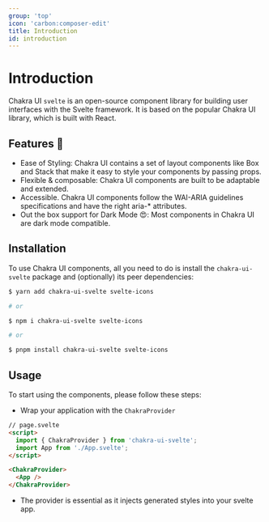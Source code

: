 ```yaml
---
group: 'top'
icon: 'carbon:composer-edit'
title: Introduction
id: introduction
---
```


# Introduction

Chakra UI `svelte` is an open-source component library for building user interfaces with the Svelte framework.
It is based on the popular Chakra UI library, which is built with React.

## Features 🚀

- Ease of Styling: Chakra UI contains a set of layout components like Box and Stack that make it easy to style your components by passing props.
- Flexible & composable: Chakra UI components are built to be adaptable and extended.
- Accessible. Chakra UI components follow the WAI-ARIA guidelines specifications and have the right aria-\* attributes.
- Out the box support for Dark Mode 😍: Most components in Chakra UI are dark mode compatible.

## Installation

To use Chakra UI components, all you need to do is install the `chakra-ui-svelte` package and (optionally) its peer dependencies:

```sh
$ yarn add chakra-ui-svelte svelte-icons

# or

$ npm i chakra-ui-svelte svelte-icons

# or

$ pnpm install chakra-ui-svelte svelte-icons
```

## Usage

To start using the components, please follow these steps:

- Wrap your application with the `ChakraProvider`

```html
// page.svelte
<script>
  import { ChakraProvider } from 'chakra-ui-svelte';
  import App from './App.svelte';
</script>

<ChakraProvider>
  <App />
</ChakraProvider>
```

- The provider is essential as it injects generated styles into your svelte app.
